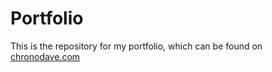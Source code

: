 # Portfolio

This is the repository for my portfolio, which can be found on [chronodave.com](https://chronodave.com)

